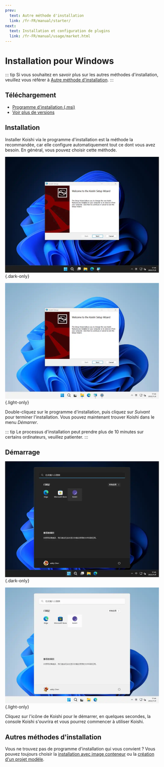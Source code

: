 ```yaml
---
prev:
  text: Autre méthode d'installation
  link: /fr-FR/manual/starter/
next:
  text: Installation et configuration de plugins
  link: /fr-FR/manual/usage/market.html
---
```


# Installation pour Windows

::: tip
Si vous souhaitez en savoir plus sur les autres méthodes d'installation, veuillez vous référer à [Autre méthode d'installation](./index.md).
:::

## Téléchargement

- [Programme d'installation (.msi)](https://k.ilharp.cc/win.msi)
- [Voir plus de versions](https://github.com/koishijs/koishi-desktop/releases)

## Installation

Installer Koishi via le programme d'installation est la méthode la recommandée, car elle configure automatiquement tout ce dont vous avez besoin. En général, vous pouvez choisir cette méthode.

![msi-installer](/manual/windows/msi-installer-dark.webp) {.dark-only}

![msi-installer](/manual/windows/msi-installer-light.webp) {.light-only}

Double-cliquez sur le programme d'installation, puis cliquez sur *Suivant* pour terminer l'installation. Vous pouvez maintenant trouver Koishi dans le menu *Démarrer*.

::: tip
Le processus d'installation peut prendre plus de 10 minutes sur certains ordinateurs, veuillez patienter.
:::

## Démarrage

![start-menu](/manual/windows/start-menu-dark.webp) {.dark-only}

![start-menu](/manual/windows/start-menu-light.webp) {.light-only}

Cliquez sur l'icône de Koishi pour le démarrer, en quelques secondes, la console Koishi s'ouvrira et vous pourrez commencer à utiliser Koishi.

## Autres méthodes d'installation

Vous ne trouvez pas de programme d'installation qui vous convient ? Vous pouvez toujours choisir la [installation avec image conteneur](./docker.md) ou la [création d'un projet modèle](./boilerplate.md).
